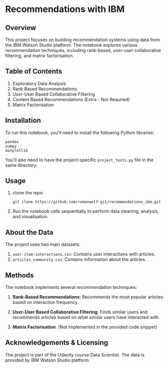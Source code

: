 # Recommendations with IBM
## Overview

This project focuses on building recommendation systems using data from the IBM Watson Studio platform. The notebook explores various recommendation techniques, including rank-based, user-user collaborative filtering, and matrix factorisation.

## Table of Contents

1. Exploratory Data Analysis
2. Rank Based Recommendations
3. User-User Based Collaborative Filtering
4. Content Based Recommendations (Extra - Not Required)
5. Matrix Factorisation

## Installation

To run this notebook, you'll need to install the following Python libraries:

```
pandas
numpy
matplotlib
```

You'll also need to have the project-specific `project_tests.py` file in the same directory.

## Usage
1. clone the repo
   ```
   git clone https://github.com/romanwolf-git/recommendations_ibm.git
   ```
2. Run the notebook cells sequentially to perform data cleaning, analysis, and visualisation.

## About the Data

The project uses two main datasets:

1. `user-item-interactions.csv`: Contains user interactions with articles.
2. `articles_community.csv`: Contains information about the articles.

## Methods

The notebook implements several recommendation techniques:

1. **Rank-Based Recommendations**: Recommends the most popular articles based on interaction frequency.

2. **User-User Based Collaborative Filtering**: Finds similar users and recommends articles based on what similar users have interacted with.

3. **Matrix Factorisation**: (Not implemented in the provided code snippet)

## Acknowledgements & Licensing

The project is part of the Udacity course Data Scientist. The data is provided by IBM Watson Studio platform.
